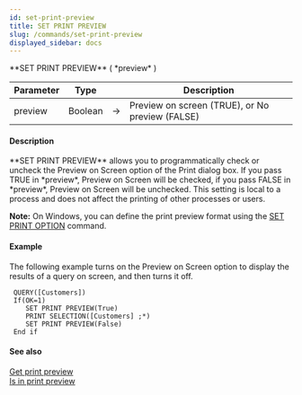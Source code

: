 ```yaml
---
id: set-print-preview
title: SET PRINT PREVIEW
slug: /commands/set-print-preview
displayed_sidebar: docs
---
```


<!--REF #_command_.SET PRINT PREVIEW.Syntax-->**SET PRINT PREVIEW** ( *preview* )<!-- END REF-->
<!--REF #_command_.SET PRINT PREVIEW.Params-->
| Parameter | Type |  | Description |
| --- | --- | --- | --- |
| preview | Boolean | &rarr; | Preview on screen (TRUE), or No preview (FALSE) |

<!-- END REF-->

#### Description 

<!--REF #_command_.SET PRINT PREVIEW.Summary-->**SET PRINT PREVIEW** allows you to programmatically check or uncheck the Preview on Screen option of the Print dialog box.<!-- END REF--> If you pass TRUE in *preview*, Preview on Screen will be checked, if you pass FALSE in *preview*, Preview on Screen will be unchecked. This setting is local to a process and does not affect the printing of other processes or users.

**Note:** On Windows, you can define the print preview format using the [SET PRINT OPTION](set-print-option.md) command.

#### Example 

The following example turns on the Preview on Screen option to display the results of a query on screen, and then turns it off.

```4d
 QUERY([Customers])
 If(OK=1)
    SET PRINT PREVIEW(True)
    PRINT SELECTION([Customers] ;*)
    SET PRINT PREVIEW(False)
 End if
```

#### See also 

[Get print preview](get-print-preview.md)  
[Is in print preview](is-in-print-preview.md)  